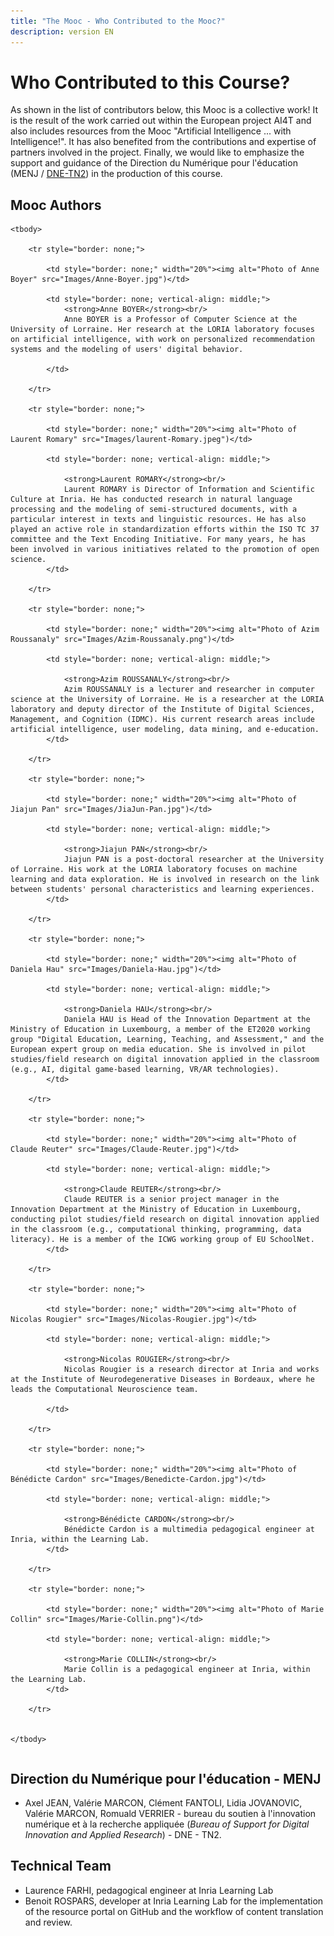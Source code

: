 ```yaml
---
title: "The Mooc - Who Contributed to the Mooc?"
description: version EN
---
```


# Who Contributed to this Course?
As shown in the list of contributors below, this Mooc is a collective work! It is the result of the work carried out within the European project AI4T and also includes resources from the Mooc "Artificial Intelligence ... with Intelligence!". It has also benefited from the contributions and expertise of partners involved in the project. Finally, we would like to emphasize the support and guidance of the Direction du Numérique pour l'éducation (MENJ / [DNE-TN2](https://edunumrech.hypotheses.org/author/dnetn2)) in the production of this course.

## Mooc Authors

<table style="border: none;">

    <tbody>

        <tr style="border: none;">

            <td style="border: none;" width="20%"><img alt="Photo of Anne Boyer" src="Images/Anne-Boyer.jpg")</td>

            <td style="border: none; vertical-align: middle;">
                <strong>Anne BOYER</strong><br/>
                Anne BOYER is a Professor of Computer Science at the University of Lorraine. Her research at the LORIA laboratory focuses on artificial intelligence, with work on personalized recommendation systems and the modeling of users' digital behavior.

            </td>

        </tr>

        <tr style="border: none;">

            <td style="border: none;" width="20%"><img alt="Photo of Laurent Romary" src="Images/laurent-Romary.jpeg")</td>

            <td style="border: none; vertical-align: middle;">

                <strong>Laurent ROMARY</strong><br/>
                Laurent ROMARY is Director of Information and Scientific Culture at Inria. He has conducted research in natural language processing and the modeling of semi-structured documents, with a particular interest in texts and linguistic resources. He has also played an active role in standardization efforts within the ISO TC 37 committee and the Text Encoding Initiative. For many years, he has been involved in various initiatives related to the promotion of open science.
            </td>

        </tr>

        <tr style="border: none;">

            <td style="border: none;" width="20%"><img alt="Photo of Azim Roussanaly" src="Images/Azim-Roussanaly.png")</td>

            <td style="border: none; vertical-align: middle;">

                <strong>Azim ROUSSANALY</strong><br/>
                Azim ROUSSANALY is a lecturer and researcher in computer science at the University of Lorraine. He is a researcher at the LORIA laboratory and deputy director of the Institute of Digital Sciences, Management, and Cognition (IDMC). His current research areas include artificial intelligence, user modeling, data mining, and e-education.
            </td>

        </tr>

        <tr style="border: none;">

            <td style="border: none;" width="20%"><img alt="Photo of Jiajun Pan" src="Images/JiaJun-Pan.jpg")</td>

            <td style="border: none; vertical-align: middle;">

                <strong>Jiajun PAN</strong><br/>
                Jiajun PAN is a post-doctoral researcher at the University of Lorraine. His work at the LORIA laboratory focuses on machine learning and data exploration. He is involved in research on the link between students' personal characteristics and learning experiences.
            </td>

        </tr>

        <tr style="border: none;">

            <td style="border: none;" width="20%"><img alt="Photo of Daniela Hau" src="Images/Daniela-Hau.jpg")</td>

            <td style="border: none; vertical-align: middle;">

                <strong>Daniela HAU</strong><br/>
                Daniela HAU is Head of the Innovation Department at the Ministry of Education in Luxembourg, a member of the ET2020 working group "Digital Education, Learning, Teaching, and Assessment," and the European expert group on media education. She is involved in pilot studies/field research on digital innovation applied in the classroom (e.g., AI, digital game-based learning, VR/AR technologies).
            </td>

        </tr>

        <tr style="border: none;">

            <td style="border: none;" width="20%"><img alt="Photo of Claude Reuter" src="Images/Claude-Reuter.jpg")</td>

            <td style="border: none; vertical-align: middle;">

                <strong>Claude REUTER</strong><br/>
                Claude REUTER is a senior project manager in the Innovation Department at the Ministry of Education in Luxembourg, conducting pilot studies/field research on digital innovation applied in the classroom (e.g., computational thinking, programming, data literacy). He is a member of the ICWG working group of EU SchoolNet.
            </td>

        </tr>

        <tr style="border: none;">

            <td style="border: none;" width="20%"><img alt="Photo of Nicolas Rougier" src="Images/Nicolas-Rougier.jpg")</td>

            <td style="border: none; vertical-align: middle;">

                <strong>Nicolas ROUGIER</strong><br/>
                Nicolas Rougier is a research director at Inria and works at the Institute of Neurodegenerative Diseases in Bordeaux, where he leads the Computational Neuroscience team.

            </td>

        </tr>

        <tr style="border: none;">

            <td style="border: none;" width="20%"><img alt="Photo of Bénédicte Cardon" src="Images/Benedicte-Cardon.jpg")</td>

            <td style="border: none; vertical-align: middle;">

                <strong>Bénédicte CARDON</strong><br/>
                Bénédicte Cardon is a multimedia pedagogical engineer at Inria, within the Learning Lab.
            </td>

        </tr>

        <tr style="border: none;">

            <td style="border: none;" width="20%"><img alt="Photo of Marie Collin" src="Images/Marie-Collin.png")</td>

            <td style="border: none; vertical-align: middle;">

                <strong>Marie COLLIN</strong><br/>
                Marie Collin is a pedagogical engineer at Inria, within the Learning Lab.
            </td>

        </tr>


    </tbody>

</table>

##  Direction du Numérique pour l'éducation - MENJ

* Axel JEAN, Valérie MARCON, Clément FANTOLI, Lidia JOVANOVIC, Valérie MARCON, Romuald VERRIER - bureau du soutien à l'innovation numérique et à la recherche appliquée (*Bureau of Support for Digital Innovation and Applied Research*) - DNE - TN2.

## Technical Team

* Laurence FARHI, pedagogical engineer at Inria Learning Lab
* Benoit ROSPARS, developer at Inria Learning Lab
for the implementation of the resource portal on GitHub and the workflow of content translation and review.
